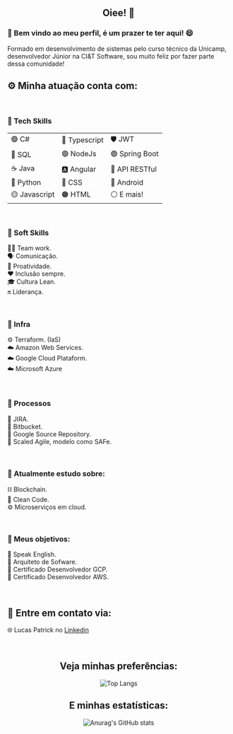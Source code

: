## <center/> Oiee! 🤗   

### 💬 Bem vindo ao meu perfil, é um prazer te ter aqui! 😄   

Formado em desenvolvimento de sistemas pelo curso técnico da Unicamp, desenvolvedor Júnior na CI&T Software, sou muito feliz por fazer parte dessa comunidade!   

## ⚙️ Minha atuação conta com:   
<br>

### 🚀 Tech Skills   
<table>
    <tr>
        <td>🟣 C#</td>
        <td>🔵 Typescript</td>
        <td>🛡 JWT</td>
    </tr>
        <td>🎲 SQL</td>
        <td>🟢 NodeJs</td>
        <td>🟢 Spring Boot</td>
    </tr>
        <td>☕️ Java</td>
        <td>🅰️ Angular</td>
        <td>📡 API RESTful</td>
    </tr>
        <td>🐍 Python</td>
        <td>🔵 CSS</td>
        <td>📱 Android</td>
    </tr>
        <td>🟡 Javascript</td>
        <td>🟠 HTML</td>
        <td>⚪️ E mais!</td>
    </tr>
<table>

<br>

### 🤺 Soft Skills
🤼‍♂️ Team work.   
🗣 Comunicação.   
🏃 Proatividade.   
❤️ Inclusão sempre.   
🎓 Cultura Lean.   
🔛 Liderança.

<br>

### 🏢 Infra   

⚙️ Terraform. (IaS)   
☁️ Amazon Web Services.   
☁️ Google Cloud Plataform.   
☁️ Microsoft Azure

<br>

### 🔄 Processos   
🔵 JIRA.   
🔵 Bitbucket.  
🔵 Google Source Repository.   
🔵 Scaled Agile, modelo como SAFe.   

<br>

### 🧠 Atualmente estudo sobre:   

⛓ Blockchain.   
📘 Clean Code.   
⚙️ Microserviços em cloud.  

<br>

### 🎯 Meus objetivos:
📌 Speak English.   
📌 Arquiteto de Sofware.   
📌 Certificado Desenvolvedor GCP.   
📌 Certificado Desenvolvedor AWS.  

<br>

## 📲 Entre em contato via:
🌐 Lucas Patrick no [Linkedin](https://www.linkedin.com/in/lucaspbs/)   

<!--🌐 Acesse meu [site pessoal](https://www.lucaspatrick.com.br).-->
<br>
<center>

## Veja minhas preferências:
![Top Langs](https://github-readme-stats.vercel.app/api/top-langs/?username=LucasPatrickBS&layout=compact&theme=nightowl)


## E minhas estatísticas:
![Anurag's GitHub stats](https://github-readme-stats.vercel.app/api?username=LucasPatrickBS&show_icons=true&theme=nightowl&hide=,issues,contribs)   

<center/>

